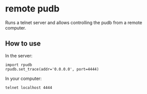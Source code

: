 remote pudb
===========
Runs a telnet server and allows controlling the pudb from a remote computer.

How to use
----------
In the server:

    import rpudb
	rpudb.set_trace(addr='0.0.0.0', port=4444)

In your computer:

    telnet localhost 4444

